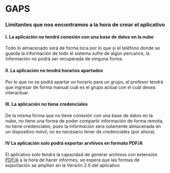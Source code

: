 # GAPS
### Limitantes que nos encontramos a la hora de crear el aplicativo

#### I. **La aplicación no tendrá conexión con una base de datos en la nube**
Todo lo almacenado será de forma loca por lo que si el teléfono donde se guarda la información de todo el sistema sufre de algún percance, la información no podrá ser recuperada de ninguna forma.

#### II. **La aplicación no tendrá horarios apartados**
Por lo que no se podrá apartar un horario para un grupo, el profesor tendrá que ingresar de forma manual cuál es el grupo actual con el cuál desea interactuar.

#### III. **La aplicación no tiene credenciales**
De la misma forma que no tiene conexión con una base de datos en la nube, no tiene una forma de poder compartir información de forma remota, no tiene credenciales, pues la información sera solamente almacenada en un dispositivo móvil, no es necesario tener de credenciales (por ahora).

#### IV **La aplicación solo podrá exportar arvhivos en formato PDF/A**
El aplicativo solo tendrá la capacidad de generar archivos con extensión [PDF/A](/Diseño/Definiciones/Definiciones.md) a la hora de hacer informes, se espera que las formas de exportación se amplien en la Versión 2.0 del aplicativo
